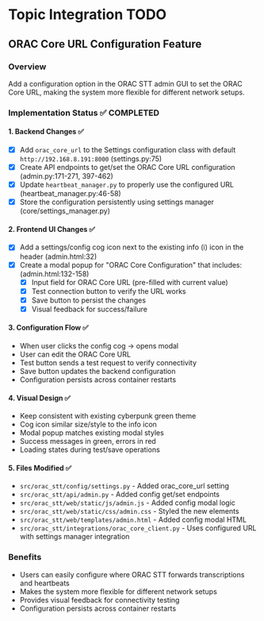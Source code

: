 # Topic Integration TODO

## ORAC Core URL Configuration Feature

### Overview
Add a configuration option in the ORAC STT admin GUI to set the ORAC Core URL, making the system more flexible for different network setups.

### Implementation Status ✅ COMPLETED

#### 1. Backend Changes ✅
- [x] Add `orac_core_url` to the Settings configuration class with default `http://192.168.8.191:8000` (settings.py:75)
- [x] Create API endpoints to get/set the ORAC Core URL configuration (admin.py:171-271, 397-462)
- [x] Update `heartbeat_manager.py` to properly use the configured URL (heartbeat_manager.py:46-58)
- [x] Store the configuration persistently using settings manager (core/settings_manager.py)

#### 2. Frontend UI Changes ✅
- [x] Add a settings/config cog icon next to the existing info (i) icon in the header (admin.html:32)
- [x] Create a modal popup for "ORAC Core Configuration" that includes: (admin.html:132-158)
  - [x] Input field for ORAC Core URL (pre-filled with current value)
  - [x] Test connection button to verify the URL works
  - [x] Save button to persist the changes
  - [x] Visual feedback for success/failure

#### 3. Configuration Flow ✅
- When user clicks the config cog → opens modal
- User can edit the ORAC Core URL
- Test button sends a test request to verify connectivity
- Save button updates the backend configuration
- Configuration persists across container restarts

#### 4. Visual Design ✅
- Keep consistent with existing cyberpunk green theme
- Cog icon similar size/style to the info icon
- Modal popup matches existing modal styles
- Success messages in green, errors in red
- Loading states during test/save operations

#### 5. Files Modified ✅
- `src/orac_stt/config/settings.py` - Added orac_core_url setting
- `src/orac_stt/api/admin.py` - Added config get/set endpoints
- `src/orac_stt/web/static/js/admin.js` - Added config modal logic
- `src/orac_stt/web/static/css/admin.css` - Styled the new elements
- `src/orac_stt/web/templates/admin.html` - Added config modal HTML
- `src/orac_stt/integrations/orac_core_client.py` - Uses configured URL with settings manager integration

### Benefits
- Users can easily configure where ORAC STT forwards transcriptions and heartbeats
- Makes the system more flexible for different network setups
- Provides visual feedback for connectivity testing
- Configuration persists across container restarts